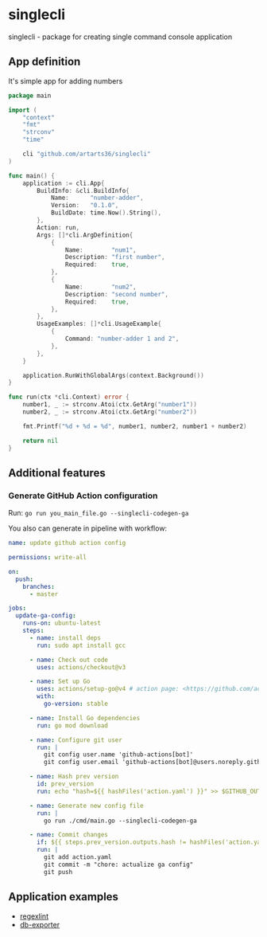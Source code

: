 # singlecli

singlecli - package for creating single command console application

## App definition

It's simple app for adding numbers

```go
package main

import (
	"context"
	"fmt"
	"strconv"
	"time"

	cli "github.com/artarts36/singlecli"
)

func main() {
	application := cli.App{
		BuildInfo: &cli.BuildInfo{
			Name:      "number-adder",
			Version:   "0.1.0",
			BuildDate: time.Now().String(),
		},
		Action: run,
		Args: []*cli.ArgDefinition{
			{
				Name:        "num1",
				Description: "first number",
				Required:    true,
			},
			{
				Name:        "num2",
				Description: "second number",
				Required:    true,
			},
		},
		UsageExamples: []*cli.UsageExample{
			{
				Command: "number-adder 1 and 2",
			},
		},
	}

	application.RunWithGlobalArgs(context.Background())
}

func run(ctx *cli.Context) error {
	number1, _ := strconv.Atoi(ctx.GetArg("number1"))
	number2, _ := strconv.Atoi(ctx.GetArg("number2"))

	fmt.Printf("%d + %d = %d", number1, number2, number1 + number2)

	return nil
}
```

## Additional features

### Generate GitHub Action configuration

Run: `go run you_main_file.go --singlecli-codegen-ga`

You also can generate in pipeline with workflow:
```yaml
name: update github action config

permissions: write-all

on:
  push:
    branches:
      - master

jobs:
  update-ga-config:
    runs-on: ubuntu-latest
    steps:
      - name: install deps
        run: sudo apt install gcc

      - name: Check out code
        uses: actions/checkout@v3

      - name: Set up Go
        uses: actions/setup-go@v4 # action page: <https://github.com/actions/setup-go>
        with:
          go-version: stable

      - name: Install Go dependencies
        run: go mod download

      - name: Configure git user
        run: |
          git config user.name 'github-actions[bot]'
          git config user.email 'github-actions[bot]@users.noreply.github.com'

      - name: Hash prev version
        id: prev_version
        run: echo "hash=${{ hashFiles('action.yaml') }}" >> $GITHUB_OUTPUT

      - name: Generate new config file
        run: |
          go run ./cmd/main.go --singlecli-codegen-ga

      - name: Commit changes
        if: ${{ steps.prev_version.outputs.hash != hashFiles('action.yaml') }}
        run: |
          git add action.yaml
          git commit -m "chore: actualize ga config"
          git push
```

## Application examples
* [regexlint](https://github.com/ArtARTs36/regexlint)
* [db-exporter](https://github.com/ArtARTs36/db-exporter)
